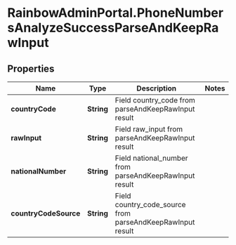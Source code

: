 # RainbowAdminPortal.PhoneNumbersAnalyzeSuccessParseAndKeepRawInput

## Properties

Name | Type | Description | Notes
------------ | ------------- | ------------- | -------------
**countryCode** | **String** | Field country_code from parseAndKeepRawInput result | 
**rawInput** | **String** | Field raw_input from parseAndKeepRawInput result | 
**nationalNumber** | **String** | Field national_number from parseAndKeepRawInput result | 
**countryCodeSource** | **String** | Field country_code_source from parseAndKeepRawInput result | 


